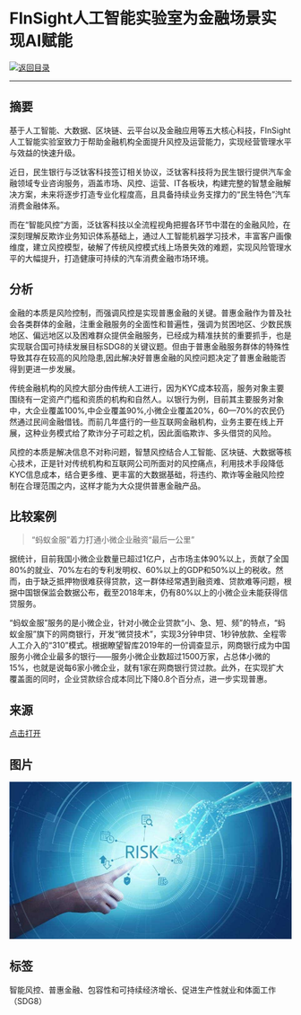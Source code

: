 # FInSight人工智能实验室为金融场景实现AI赋能

[![返回目录](http://img.shields.io/badge/点击-返回目录-875A7B.svg?style=flat&colorA=8F8F8F)](/)

----------

## 摘要

基于人工智能、大数据、区块链、云平台以及金融应用等五大核心科技，FInSight 人工智能实验室致力于帮助金融机构全面提升风控及运营能力，实现经营管理水平与效益的快速升级。

近日，民生银行与泛钛客科技签订相关协议，泛钛客科技将为民生银行提供汽车金融领域专业咨询服务，涵盖市场、风控、运营、IT各板块，构建完整的智慧金融解决方案，未来将逐步打造专业化程度高，且具备持续业务支撑力的“民生特色”汽车消费金融体系。

而在“智能风控”方面，泛钛客科技以全流程视角把握各环节中潜在的金融风险，在深刻理解反欺诈业务知识体系基础上，通过人工智能机器学习技术，丰富客户画像维度，建立风控模型，破解了传统风控模式线上场景失效的难题，实现风险管理水平的大幅提升，打造健康可持续的汽车消费金融市场环境。

## 分析

金融的本质是风险控制，而强调风控是实现普惠金融的关键。普惠金融作为普及社会各类群体的金融，注重金融服务的全面性和普遍性，强调为贫困地区、少数民族地区、偏远地区以及困难群众提供金融服务，已经成为精准扶贫的重要抓手，也是实现联合国可持续发展目标SDG8的关键议题。但由于普惠金融服务群体的特殊性导致其存在较高的风险隐患,因此解决好普惠金融的风控问题决定了普惠金融能否得到更进一步发展。

传统金融机构的风控大部分由传统人工进行，因为KYC成本较高，服务对象主要围绕有一定资产门槛和资质的机构和自然人。以银行为例，目前其主要服务对象中，大企业覆盖100%,中企业覆盖90%,小微企业覆盖20%，60—70%的农民仍然通过民间金融借钱。而前几年盛行的一些互联网金融机构，业务主要在线上开展，这种业务模式给了欺诈分子可趁之机，因此面临欺诈、多头借贷的风险。

风控的本质是解决信息不对称问题，智慧风控结合人工智能、区块链、大数据等核心技术，正是针对传统机构和互联网公司所面对的风控痛点，利用技术手段降低KYC信息成本，结合更多维、更丰富的大数据基础，将违约、欺诈等金融风险控制在合理范围之内，这样才能为大众提供普惠金融产品。

## 比较案例

> “蚂蚁金服”着力打通小微企业融资“最后一公里”

据统计，目前我国小微企业数量已超过1亿户，占市场主体90%以上，贡献了全国80%的就业、70%左右的专利发明权、60%以上的GDP和50%以上的税收。然而，由于缺乏抵押物很难获得贷款，这一群体经常遇到融资难、贷款难等问题，根据中国银保监会数据公布，截至2018年末，仍有80%以上的小微企业未能获得信贷服务。

“蚂蚁金服”服务的是小微企业，针对小微企业贷款“小、急、短、频”的特点，“蚂蚁金服”旗下的网商银行，开发“微贷技术”，实现3分钟申贷、1秒钟放款、全程零人工介入的“310”模式。根据瞭望智库2019年的一份调查显示，网商银行成为中国服务小微企业最多的银行——服务小微企业数超过1500万家，占总体小微的15%，也就是说每6家小微企业，就有1家在网商银行贷过款。此外，在实现扩大覆盖面的同时，企业贷款综合成本同比下降0.8个百分点，进一步实现普惠。

## 来源

<a href="https://baijiahao.baidu.com/s?id=1674240611121338933&wfr=spider&for=pc" target="_blank">点击打开</a>

## 图片

![图片](8.2.1.jpg)


## 标签

智能风控、普惠金融、包容性和可持续经济增长、促进生产性就业和体面工作（SDG8）

